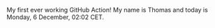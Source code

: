 My first ever working GitHub Action!
My name is Thomas and today is Monday, 6 December, 02:02 CET. 
